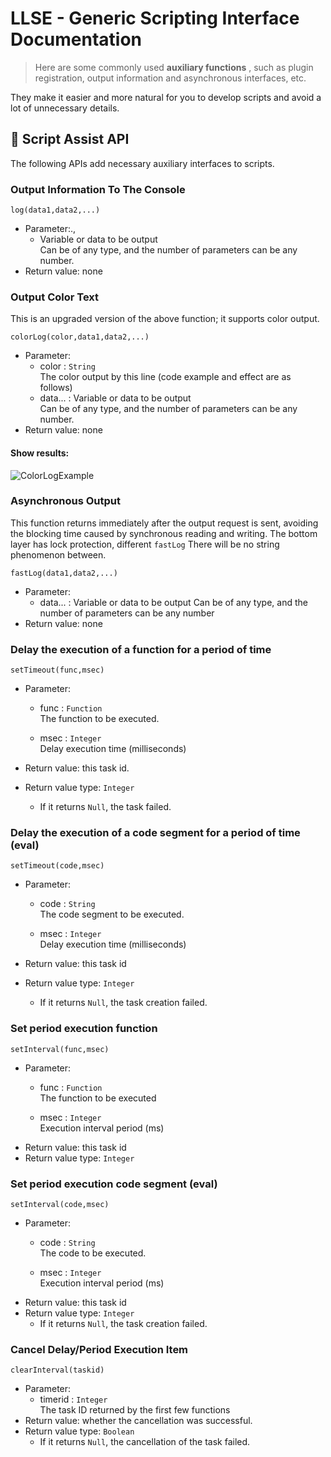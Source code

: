 # LLSE - Generic Scripting Interface Documentation

> Here are some commonly used **auxiliary functions** , such as plugin registration, output information and asynchronous interfaces, etc.

They make it easier and more natural for you to develop scripts and avoid a lot of unnecessary details.

## 💼 Script Assist API

The following APIs add necessary auxiliary interfaces to scripts.

### Output Information To The Console

`log(data1,data2,...)`  

- Parameter:.,
  - Variable or data to be output  
    Can be of any type, and the number of parameters can be any number.
- Return value: none



### Output Color Text

This is an upgraded version of the above function; it supports color output.

`colorLog(color,data1,data2,...)`

- Parameter: 
  - color : `String`  
    The color output by this line (code example and effect are as follows)
  - data... : 
     Variable or data to be output  
    Can be of any type, and the number of parameters can be any number.
- Return value: none   

#### Show results: 

![ColorLogExample](../../../assets/ColorLog.png)



### Asynchronous Output

This function returns immediately after the output request is sent, avoiding the blocking time caused by synchronous reading and writing.
The bottom layer has lock protection, different `fastLog` There will be no string phenomenon between.

`fastLog(data1,data2,...)`

- Parameter: 
  - data... : 
    Variable or data to be output
    Can be of any type, and the number of parameters can be any number 
- Return value: none 



### Delay the execution of a function for a period of time 

`setTimeout(func,msec)`

- Parameter: 

  - func : `Function`  
    The function to be executed.

  - msec : `Integer`  
    Delay execution time (milliseconds)
- Return value: this task id.
- Return value type: `Integer`
  - If it returns `Null`, the task failed.



### Delay the execution of a code segment for a period of time (eval)

`setTimeout(code,msec)`

- Parameter: 

  - code : `String`  
    The code segment to be executed.

  - msec : `Integer`  
    Delay execution time (milliseconds) 
- Return value: this task id 
- Return value type: `Integer`
  - If it returns `Null`, the task creation failed.



### Set period execution function

`setInterval(func,msec)`

- Parameter: 
  - func : `Function`  
    The function to be executed

  - msec : `Integer`  
    Execution interval period (ms)
- Return value: this task id
- Return value type:  `Integer`



### Set period execution code segment (eval)

`setInterval(code,msec)`

- Parameter: 
  - code : `String`  
    The code to be executed.

  - msec : `Integer`  
    Execution interval period (ms) 
- Return value: this task id 
- Return value type:  `Integer`
  - If it returns `Null`, the task creation failed.



### Cancel Delay/Period Execution Item 

`clearInterval(taskid)`

- Parameter: 
  - timerid : `Integer`  
    The task ID returned by the first few functions
- Return value: whether the cancellation was successful.
- Return value type:  `Boolean`
  - If it returns `Null`, the cancellation of the task failed.


